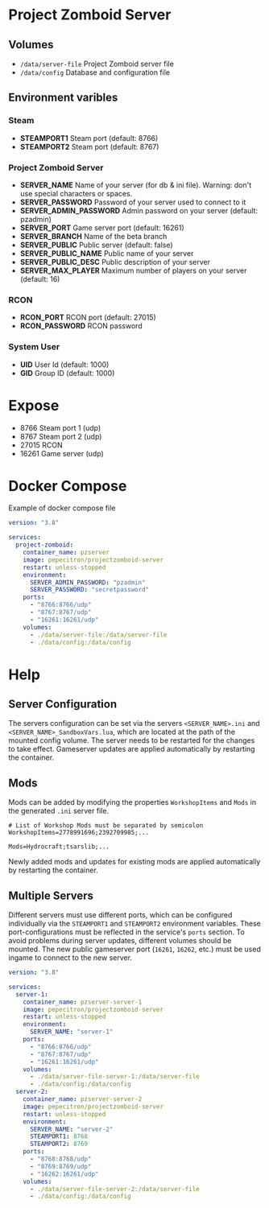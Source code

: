 # Project Zomboid Server

## Volumes

- `/data/server-file` Project Zomboid server file
- `/data/config` Database and configuration file

## Environment varibles

### Steam

- **STEAMPORT1** Steam port (default: 8766)
- **STEAMPORT2** Steam port (default: 8767)

### Project Zomboid Server

- **SERVER_NAME** Name of your server (for db & ini file). Warning: don't use special characters or spaces.
- **SERVER_PASSWORD** Password of your server used to connect to it
- **SERVER_ADMIN_PASSWORD** Admin password on your server (default: pzadmin)
- **SERVER_PORT** Game server port (default: 16261)
- **SERVER_BRANCH** Name of the beta branch
- **SERVER_PUBLIC** Public server (default: false)
- **SERVER_PUBLIC_NAME** Public name of your server
- **SERVER_PUBLIC_DESC** Public description of your server
- **SERVER_MAX_PLAYER** Maximum number of players on your server (default: 16)

### RCON

- **RCON_PORT** RCON port (default: 27015)
- **RCON_PASSWORD** RCON password

### System User

- **UID** User Id (default: 1000)
- **GID** Group ID (default: 1000)

# Expose

- 8766 Steam port 1 (udp)
- 8767 Steam port 2 (udp)
- 27015 RCON
- 16261 Game server (udp)

# Docker Compose

Example of docker compose file

```yaml
version: "3.8"

services:
  project-zomboid:
    container_name: pzserver
    image: pepecitron/projectzomboid-server
    restart: unless-stopped
    environment:
      SERVER_ADMIN_PASSWORD: "pzadmin"
      SERVER_PASSWORD: "secretpassword"
    ports:
      - "8766:8766/udp"
      - "8767:8767/udp"
      - "16261:16261/udp"
    volumes:
      - ./data/server-file:/data/server-file
      - ./data/config:/data/config
```

# Help

## Server Configuration

The servers configuration can be set via the servers `<SERVER_NAME>.ini` and `<SERVER_NAME>_SandboxVars.lua`, which are located at the path of the mounted config volume. The server needs to be restarted for the changes to take effect. Gameserver updates are applied automatically by restarting the container.

## Mods

Mods can be added by modifying the properties `WorkshopItems` and `Mods` in the generated `.ini` server file. 
```
# List of Workshop Mods must be separated by semicolon
WorkshopItems=2778991696;2392709985;...

Mods=Hydrocraft;tsarslib;...
```
Newly added mods and updates for existing mods are applied automatically by restarting the container.

## Multiple Servers

Different servers must use different ports, which can be configured individually via the `STEAMPORT1` and `STEAMPORT2` environment variables. These port-configurations must be reflected in the service's `ports` section. To avoid problems during server updates, different volumes should be mounted. The new public gameserver port (`16261`, `16262`, etc.) must be used ingame to connect to the new server.

```yaml
version: "3.8"

services:
  server-1:
    container_name: pzserver-server-1
    image: pepecitron/projectzomboid-server
    restart: unless-stopped
    environment:
      SERVER_NAME: "server-1"
    ports:
      - "8766:8766/udp"
      - "8767:8767/udp"
      - "16261:16261/udp"
    volumes:
      - ./data/server-file-server-1:/data/server-file
      - ./data/config:/data/config
  server-2:
    container_name: pzserver-server-2
    image: pepecitron/projectzomboid-server
    restart: unless-stopped
    environment:
      SERVER_NAME: "server-2"
      STEAMPORT1: 8768
      STEAMPORT2: 8769
    ports:
      - "8768:8768/udp"
      - "8769:8769/udp"
      - "16262:16261/udp"
    volumes:
      - ./data/server-file-server-2:/data/server-file
      - ./data/config:/data/config
```